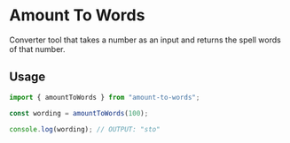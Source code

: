 # Amount To Words

Converter tool that takes a number as an input and returns the spell words of that number.

## Usage

```javascript
import { amountToWords } from "amount-to-words";

const wording = amountToWords(100);

console.log(wording); // OUTPUT: "sto"
```
